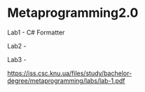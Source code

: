 # Metaprogramming2.0

Lab1 - C# Formatter

Lab2 - 

Lab3 -

https://iss.csc.knu.ua/files/study/bachelor-degree/metaprogramming/labs/lab-1.pdf